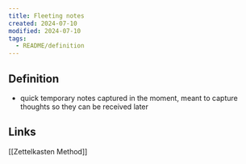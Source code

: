 ```yaml
---
title: Fleeting notes
created: 2024-07-10
modified: 2024-07-10
tags:
  - README/definition
---
```

## Definition
- quick temporary notes captured in the moment, meant to capture thoughts so they can be received later
## Links
[[Zettelkasten Method]]
